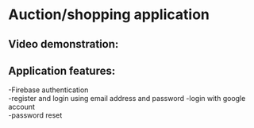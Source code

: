 # Auction/shopping application
## Video demonstration: 
## Application features:  
-Firebase authentication   
-register and login using email address and password
-login with google account  
-password reset
